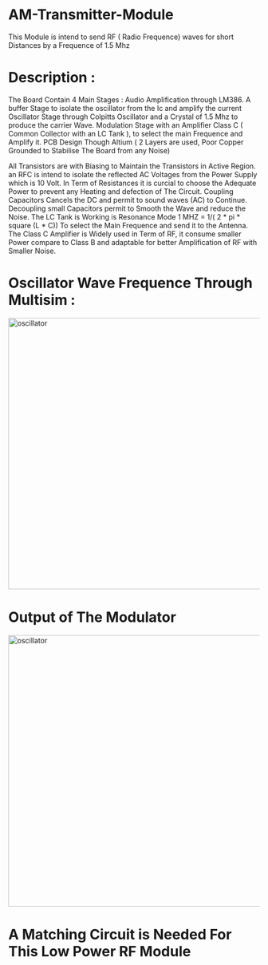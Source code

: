 # AM-Transmitter-Module
This Module is intend to send RF  ( Radio Frequence) waves for short Distances by a Frequence of 1.5 Mhz 

# Description :
The Board Contain 4 Main Stages :
Audio Amplification through LM386.
A buffer Stage to isolate the oscillator from the Ic and amplify the current
Oscillator Stage through Colpitts Oscillator and a Crystal of 1.5 Mhz to produce the carrier Wave.
Modulation Stage with an Amplifier Class C ( Common Collector with an LC Tank ), to select the main Frequence and Amplify it.
PCB Design Though Altium ( 2 Layers are used, Poor Copper Grounded to Stabilise The Board from any Noise)

All Transistors are with Biasing to Maintain the Transistors in Active Region.
an RFC is intend to isolate the reflected AC Voltages from the Power Supply which is 10 Volt.
In Term of Resistances it is curcial to choose the Adequate Power to prevent any Heating and defection of The Circuit.
Coupling Capacitors Cancels the DC and permit to sound waves (AC) to Continue.
Decoupling small Capacitors permit to Smooth the Wave and reduce the Noise.
The LC Tank is Working is Resonance Mode  1 MHZ = 1/( 2 * pi * square (L * C)) To select the Main Frequence and send it to the Antenna.
The Class C Amplifier is Widely used in Term of RF, it consume smaller Power compare to  Class B and adaptable for better Amplification of RF with Smaller Noise.

# Oscillator Wave Frequence Through Multisim :


<img width="1160" height="544" alt="oscillator" src="https://github.com/user-attachments/assets/ca045b8e-adad-4e57-9b11-1beb1a634c17" />

# Output of The Modulator 


<img width="1160" height="544" alt="oscillator" src="https://github.com/user-attachments/assets/b7df372e-4261-4216-a679-e1f6882672e2" />

# A Matching Circuit is Needed For This Low Power RF Module
